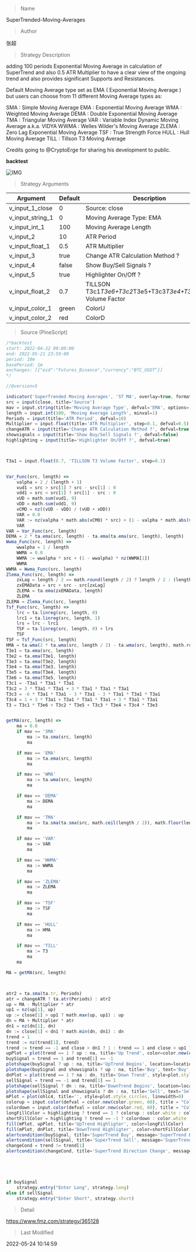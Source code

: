 
> Name

SuperTrended-Moving-Averages

> Author

张超

> Strategy Description

adding 100 periods Exponential Moving Average in calculation of SuperTrend and also 0.5 ATR Multiplier to have a clear view of the ongoing trend and also provides significant Supports and Resistances.

Default Moving Average type set as EMA ( Exponential Moving Average ) but users can choose from 11 different Moving Average types as:

SMA : Simple Moving Average
EMA : Exponential Moving Average
WMA : Weighted Moving Average
DEMA : Double Exponential Moving Average
TMA : Triangular Moving Average
VAR : Variable Index Dynamic Moving Average a.k.a. VIDYA
WWMA : Welles Wilder's Moving Average
ZLEMA : Zero Lag Exponential Moving Average
TSF : True Strength Force
HULL : Hull Moving Average
TILL : Tillson T3 Moving Average

Credits going to @CryptoErge for sharing his development to public.


**backtest**


 ![IMG](https://www.fmz.com/upload/asset/672130dd0d453ab31e.png) 

> Strategy Arguments



|Argument|Default|Description|
|----|----|----|
|v_input_1_close|0|Source: close|high|low|open|hl2|hlc3|hlcc4|ohlc4|
|v_input_string_1|0|Moving Average Type: EMA|SMA|WMA|DEMA|TMA|VAR|WWMA|ZLEMA|TSF|HULL|TILL|
|v_input_int_1|100|Moving Average Length|
|v_input_2|10|ATR Period|
|v_input_float_1|0.5|ATR Multiplier|
|v_input_3|true|Change ATR Calculation Method ?|
|v_input_4|false|Show Buy/Sell Signals ?|
|v_input_5|true|Highlighter On/Off ?|
|v_input_float_2|0.7|TILLSON T3c1*T3e6+T3c2*T3e5+T3c3*T3e4+T3c4*T3e3 Volume Factor|
|v_input_color_1|green|ColorU|
|v_input_color_2|red|ColorD|


> Source (PineScript)

``` javascript
/*backtest
start: 2022-04-22 00:00:00
end: 2022-05-21 23:59:00
period: 10m
basePeriod: 1m
exchanges: [{"eid":"Futures_Binance","currency":"BTC_USDT"}]
*/

//@version=5

indicator('SuperTrended Moving Averages', 'ST MA', overlay=true, format=format.price, precision=2, timeframe='', timeframe_gaps=false)
src = input(close, title='Source')
mav = input.string(title='Moving Average Type', defval='EMA', options=['SMA', 'EMA', 'WMA', 'DEMA', 'TMA', 'VAR', 'WWMA', 'ZLEMA', 'TSF', 'HULL', 'TILL'])
length = input.int(100, 'Moving Average Length', minval=1)
Periods = input(title='ATR Period', defval=10)
Multiplier = input.float(title='ATR Multiplier', step=0.1, defval=0.5)
changeATR = input(title='Change ATR Calculation Method ?', defval=true)
showsignals = input(title='Show Buy/Sell Signals ?', defval=false)
highlighting = input(title='Highlighter On/Off ?', defval=true)



T3a1 = input.float(0.7, 'TILLSON T3 Volume Factor', step=0.1)


Var_Func(src, length) =>
    valpha = 2 / (length + 1)
    vud1 = src > src[1] ? src - src[1] : 0
    vdd1 = src < src[1] ? src[1] - src : 0
    vUD = math.sum(vud1, 9)
    vDD = math.sum(vdd1, 9)
    vCMO = nz((vUD - vDD) / (vUD + vDD))
    VAR = 0.0
    VAR := nz(valpha * math.abs(vCMO) * src) + (1 - valpha * math.abs(vCMO)) * nz(VAR[1])
    VAR
VAR = Var_Func(src, length)
DEMA = 2 * ta.ema(src, length) - ta.ema(ta.ema(src, length), length)
Wwma_Func(src, length) =>
    wwalpha = 1 / length
    WWMA = 0.0
    WWMA := wwalpha * src + (1 - wwalpha) * nz(WWMA[1])
    WWMA
WWMA = Wwma_Func(src, length)
Zlema_Func(src, length) =>
    zxLag = length / 2 == math.round(length / 2) ? length / 2 : (length - 1) / 2
    zxEMAData = src + src - src[zxLag]
    ZLEMA = ta.ema(zxEMAData, length)
    ZLEMA
ZLEMA = Zlema_Func(src, length)
Tsf_Func(src, length) =>
    lrc = ta.linreg(src, length, 0)
    lrc1 = ta.linreg(src, length, 1)
    lrs = lrc - lrc1
    TSF = ta.linreg(src, length, 0) + lrs
    TSF
TSF = Tsf_Func(src, length)
HMA = ta.wma(2 * ta.wma(src, length / 2) - ta.wma(src, length), math.round(math.sqrt(length)))
T3e1 = ta.ema(src, length)
T3e2 = ta.ema(T3e1, length)
T3e3 = ta.ema(T3e2, length)
T3e4 = ta.ema(T3e3, length)
T3e5 = ta.ema(T3e4, length)
T3e6 = ta.ema(T3e5, length)
T3c1 = -T3a1 * T3a1 * T3a1
T3c2 = 3 * T3a1 * T3a1 + 3 * T3a1 * T3a1 * T3a1
T3c3 = -6 * T3a1 * T3a1 - 3 * T3a1 - 3 * T3a1 * T3a1 * T3a1
T3c4 = 1 + 3 * T3a1 + T3a1 * T3a1 * T3a1 + 3 * T3a1 * T3a1
T3 = T3c1 * T3e6 + T3c2 * T3e5 + T3c3 * T3e4 + T3c4 * T3e3


getMA(src, length) =>
    ma = 0.0
    if mav == 'SMA'
        ma := ta.sma(src, length)
        ma

    if mav == 'EMA'
        ma := ta.ema(src, length)
        ma

    if mav == 'WMA'
        ma := ta.wma(src, length)
        ma

    if mav == 'DEMA'
        ma := DEMA
        ma

    if mav == 'TMA'
        ma := ta.sma(ta.sma(src, math.ceil(length / 2)), math.floor(length / 2) + 1)
        ma

    if mav == 'VAR'
        ma := VAR
        ma

    if mav == 'WWMA'
        ma := WWMA
        ma

    if mav == 'ZLEMA'
        ma := ZLEMA
        ma

    if mav == 'TSF'
        ma := TSF
        ma

    if mav == 'HULL'
        ma := HMA
        ma

    if mav == 'TILL'
        ma := T3
        ma
    ma

MA = getMA(src, length)



atr2 = ta.sma(ta.tr, Periods)
atr = changeATR ? ta.atr(Periods) : atr2
up = MA - Multiplier * atr
up1 = nz(up[1], up)
up := close[1] > up1 ? math.max(up, up1) : up
dn = MA + Multiplier * atr
dn1 = nz(dn[1], dn)
dn := close[1] < dn1 ? math.min(dn, dn1) : dn
trend = 1
trend := nz(trend[1], trend)
trend := trend == -1 and close > dn1 ? 1 : trend == 1 and close < up1 ? -1 : trend
upPlot = plot(trend == 1 ? up : na, title='Up Trend', color=color.new(color.green, 100), linewidth=0, style=plot.style_linebr)
buySignal = trend == 1 and trend[1] == -1
plotshape(buySignal ? up : na, title='UpTrend Begins', location=location.absolute, style=shape.circle, size=size.tiny, color=color.new(color.green, 100))
plotshape(buySignal and showsignals ? up : na, title='Buy', text='Buy', location=location.absolute, style=shape.labelup, size=size.tiny, color=color.new(color.green, 0), textcolor=color.new(color.white, 0))
dnPlot = plot(trend == 1 ? na : dn, title='Down Trend', style=plot.style_linebr, linewidth=0, color=color.new(color.red, 100))
sellSignal = trend == -1 and trend[1] == 1
plotshape(sellSignal ? dn : na, title='DownTrend Begins', location=location.absolute, style=shape.circle, size=size.tiny, color=color.new(color.red, 100))
plotshape(sellSignal and showsignals ? dn : na, title='Sell', text='Sell', location=location.absolute, style=shape.labeldown, size=size.tiny, color=color.new(color.red, 0), textcolor=color.new(color.white, 0))
mPlot = plot(ohlc4, title='', style=plot.style_circles, linewidth=0)
colorup = input.color(defval = color.new(color.green, 60), title = "ColorU", inline = 'color')
colordown = input.color(defval = color.new(color.red, 60), title = "ColorD", inline = 'color')
longFillColor = highlighting ? trend == 1 ? colorup : color.white : color.new(color.white, 100)
shortFillColor = highlighting ? trend == -1 ? colordown : color.white : color.new(color.white, 100)
fill(mPlot, upPlot, title='UpTrend Highligter', color=longFillColor)
fill(mPlot, dnPlot, title='DownTrend Highligter', color=shortFillColor)
alertcondition(buySignal, title='SuperTrend Buy', message='SuperTrend Buy!')
alertcondition(sellSignal, title='SuperTrend Sell', message='SuperTrend Sell!')
changeCond = trend != trend[1]
alertcondition(changeCond, title='SuperTrend Direction Change', message='SuperTrend has changed direction!')





if buySignal
    strategy.entry("Enter Long", strategy.long)
else if sellSignal
    strategy.entry("Enter Short", strategy.short)
```

> Detail

https://www.fmz.com/strategy/365128

> Last Modified

2022-05-24 10:14:59
